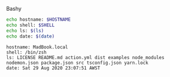 
Bashy

``` bash
echo hostname: $HOSTNAME
echo shell: $SHELL
echo ls: $(ls)
echo date: $(date)
```

``` markdown-code-runner output
hostname: MadBook.local
shell: /bin/zsh
ls: LICENSE README.md action.yml dist examples node_modules nodemon.json package.json src tsconfig.json yarn.lock
date: Sat 29 Aug 2020 23:07:51 AWST
```
